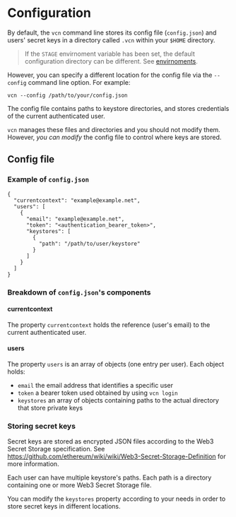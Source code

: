 # Configuration

By default, the `vcn` command line stores its config file (`config.json`) and users' secret keys in a directory called `.vcn` within your `$HOME` directory. 
> If the `STAGE` envirnoment variable has been set, the default configuration directory can be different. See [envirnoments](envirnoments.md).

However, you can specify a different location for the config file via the `--config` command line option. For example:

```
vcn --config /path/to/your/config.json
```

The config file contains paths to keystore directories, and stores credentials of the current authenticated user.

`vcn` manages these files and directories and you should not modify them. However, *you can modify* the config file to control where keys are stored.

## Config file

### Example of `config.json`

```
{
  "currentcontext": "example@example.net",
  "users": [
    {
      "email": "example@example.net",
      "token": "<authentication_bearer_token>",
      "keystores": [
        {
          "path": "/path/to/user/keystore"
        }
      ]
    }
  ]
}
```

### Breakdown of `config.json`'s components

#### currentcontext

The property `currentcontext` holds the reference (user's email) to the current authenticated user.

#### users

The property `users` is an array of objects (one entry per user). Each object holds:

 - `email` the email address that identifies a specific user
 - `token` a bearer token used obtained by using `vcn login`
 - `keystores` an array of objects containing paths to the actual directory that store private keys

### Storing secret keys

Secret keys are stored as encrypted JSON files according to the Web3 Secret Storage specification.
See https://github.com/ethereum/wiki/wiki/Web3-Secret-Storage-Definition for more information.

Each user can have multiple keystore's paths. Each path is a directory containing one or more Web3 Secret Storage file.

You can modify the `keystores` property according to your needs in order to store secret keys in different locations.
